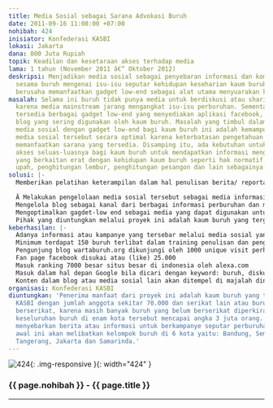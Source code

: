```yaml
---
title: Media Sosial sebagai Sarana Advokasi Buruh
date: 2011-09-16 11:08:00 +07:00
nohibah: 424
inisiator: Konfederasi KASBI
lokasi: Jakarta
dana: 800 Juta Rupiah
topik: Keadilan dan kesetaraan akses terhadap media
lama: 1 tahun (November 2011 â€“ Oktober 2012)
deskripsi: Menjadikan media sosial sebagai penyebaran informasi dan komunikasi antar
  sesama buruh mengenai isu-isu seputar kehidupan keseharian kaum buruh. Proyek ini
  berusaha memanfaatkan gadget low-end sebagai alat utama menyuarakan kehidupan buruh.
masalah: Selama ini buruh tidak punya media untuk berdiskusi atau sharing informasi
  karena media mainstream jarang mengangkat isu-isu perburuhan. Sementara itu sudah
  tersedia berbagai gadget low-end yang menyediakan aplikasi facebook, twitter, dan
  blog yang sering digunakan oleh kaum buruh. Masalah yang timbul dalam penggunaan
  media sosial dengan gadget low-end bagi kaum buruh ini adalah kemampuan memanfaatkan
  media sosial tersebut secara optimal karena keterbatasan pengetahuan dan ketrampilan
  memanfaatkan sarana yang tersedia. Disamping itu, ada kebutuhan untuk memberikan
  akses seluas-luasnya bagi kaum buruh untuk mendapatkan informasi mengenai hal-hal
  yang berkaitan erat dengan kehidupan kaum buruh seperti hak normatif, perhitungan
  upah, penghitungan lembur, penghitungan pesangon dan lain sebagainya dengan mudah.
solusi: |-
  Memberikan pelatihan keterampilan dalam hal penulisan berita/ reportase singkat, dan memuatnya dalam media sosial yang dirancang khusus untuk keperluan kampanye kaum buruh.

  Â Melakukan pengelolaan media sosial tersebut sebagai media informasi alternatif tentang perburuhan serta memanfaatkan fasilitas-fasilitas yang tersedia dalam media sosial seperti group facebook untuk diskusi ataupun twitter.
  Mengelola blog sebagai kanal dari berbagai informasi perburuhan dan menyediakan informasi perburuhan yang mudah diakses.
  Mengoptimalkan gagdet-low end sebagai media yang dapat digunakan untuk mengakses hal-hal yang berkaitan dengan isu-isu perburuhan dan pembuatan aplikasi hak normatif buruh yang bisa dioperasikan oleh buruh dengan mudah seperti aplikasi penghitungan upah lembur atau penghitungan pesangon.
  Pihak yang diuntungkan melalui proyek ini adalah kaum buruh yang tergabung dalam KASBI dengan jumlah anggota sekitar 70.000 dan serikat lain atau buruh yang belum berserikat, karena masih banyak buruh yang belum berserikat diperkirakan jumlah keseluruhan buruh di enam kota tersebut mencapai angka 3 juta orang. Mereka dapat menyebarkan berita atau informasi untuk berkampanye seputar perburuhan. Dalam aktivitas awal ini akan melibatkan kelompok buruh di 6 kota yaitu: Bandung, Semarang, Karawang, Tangerang, Jakarta dan Samarinda..
keberhasilan: |-
  Adanya informasi atau kampanye yang tersebar melalui media sosial yang dikelola buruh dan ada pendokumentasian hasil karya tulisan buruh.
  Minimum terdapat 150 buruh terlibat dalam training penulisan dan pengelolaan media sosial.
  Pengunjung blog wartaburuh.org dikunjungi oleh 1000 unique visit perhari.
  Fan page facebook disukai atau (like) 25.000
  Masuk ranking 7000 besar situs besar di indonesia oleh alexa.com
  Masuk dalam hal depan Google bila dicari dengan keyword: buruh, diskusi buruh, upah, serikat, hak buruh.
  Konten dalam blog atau media sosial lain akan ditempel di majalah dinding buruh tingkat pabrik sebagai bahan diskusi.
organisasi: Konfederasi KASBI
diuntungkan: 'Penerima manfaat dari proyek ini adalah kaum buruh yang tergabung dalam
  KASBI dengan jumlah anggota sekitar 70.000 dan serikat lain atau buruh yang belum
  berserikat, karena masih banyak buruh yang belum berserikat diperkirakan jumlah
  keseluruhan buruh di enam kota tersebut mencapai angka 3 juta orang. Mereka dapat
  menyebarkan berita atau informasi untuk berkampanye seputar perburuhan. Dalam aktivitas
  awal ini akan melibatkan kelompok buruh di 6 kota yaitu: Bandung, Semarang, Karawang,
  Tangerang, Jakarta dan Samarinda.'
---
```


![424](/static/img/hibahcmb/424.png){: .img-responsive }{: width="424" }

### {{ page.nohibah }} - {{ page.title }}

---
